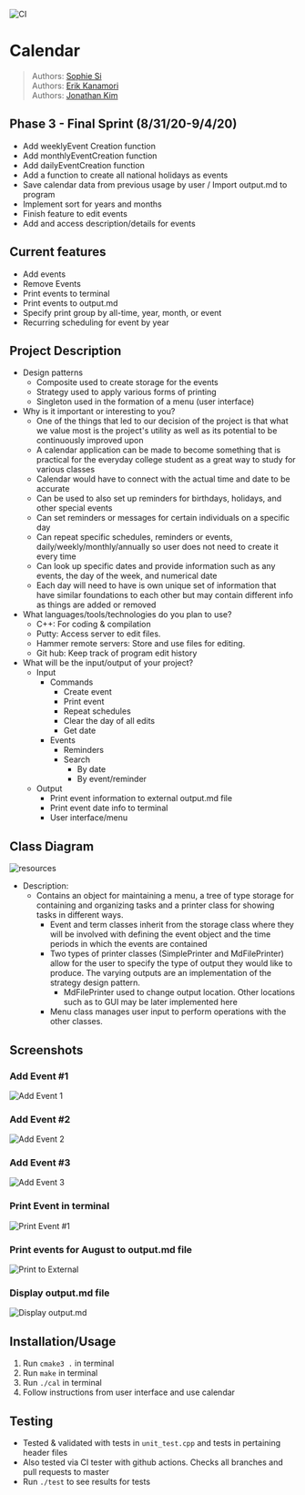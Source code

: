 ![CI](https://github.com/cs100/final-project-joneriksophie/workflows/CI/badge.svg)
# Calendar
 
 > Authors: [Sophie Si](https://github.com/sophie-si)  
 > Authors: [Erik Kanamori](https://github.com/erik-kan)  
 > Authors: [Jonathan Kim](https://github.com/jonathanykim)  
 
## Phase 3 - Final Sprint (8/31/20-9/4/20)
* Add weeklyEvent Creation function
* Add monthlyEventCreation function
* Add dailyEventCreation function
* Add a function to create all national holidays as events 
* Save calendar data from previous usage by user / Import output.md to program
* Implement sort for years and months
* Finish feature to edit events
* Add and access description/details for events

## Current features
* Add events
* Remove Events
* Print events to terminal
* Print events to output.md
* Specify print group by all-time, year, month, or event
* Recurring scheduling for event by year


## Project Description
* Design patterns 
 	- Composite used to create storage for the events
	- Strategy used to apply various forms of printing
	- Singleton used in the formation of a menu (user interface)
* Why is it important or interesting to you?
	- One of the things that led to our decision of the project is that what we value most is the project's utility as well as its potential to be continuously improved upon
	- A calendar application can be made to become something that is practical for the everyday college student as a great way to study for various classes
	- Calendar would have to connect with the actual time and date to be accurate 
	- Can be used to also set up reminders for birthdays, holidays, and other special events
	- Can set reminders or messages for certain individuals on a specific day
	- Can repeat specific schedules, reminders or events, daily/weekly/monthly/annually so user does not need to create it every time
	- Can look up specific dates and provide information such as any events, the day of the week, and numerical date
	- Each day will need to have is own unique set of information that have similar foundations to each other but may contain different info as things are added or removed
* What languages/tools/technologies do you plan to use?
	- C++: For coding & compilation
	- Putty: Access server to edit files.
	- Hammer remote servers: Store and use files for editing.
	- Git hub: Keep track of program edit history
* What will be the input/output of your project?
	- Input 
		+ Commands 
			+ Create event
			+ Print event
			+ Repeat schedules 
			+ Clear the day of all edits
			+ Get date
		+ Events
			+ Reminders
			+ Search
				+ By date
				+ By event/reminder
	- Output
		+ Print event information to external output.md file
		+ Print event date info to terminal
		+ User interface/menu

## Class Diagram
![resources](https://docs.google.com/drawings/d/e/2PACX-1vTdH7ktFnFE14cIfMWRMulRcdcmpVhsQiAIHfuYTgICW-Q4Bd_vNtbBDUaNnixaRclXstnm44kwcTEU/pub?w=960&h=720)
* Description:
	- Contains an object for maintaining a menu, a tree of type storage for containing and organizing tasks and a printer class for showing tasks in different ways.
		+ Event and term classes inherit from the storage class where they will be involved with defining the event object and the time periods in which the events are contained
		+ Two types of printer classes (SimplePrinter and MdFilePrinter) allow for the user to specify the type of output they would like to produce. The varying outputs are an implementation of the strategy design pattern. 
			+ MdFilePrinter used to change output location. Other locations such as to GUI may be later implemented here
		+ Menu class manages user input to perform operations with the other classes. 

## Screenshots
### Add Event #1
![Add Event 1](Image1.png)

### Add Event #2
![Add Event 2](Image2.png)

### Add Event #3
![Add Event 3](Image3.png)

### Print Event in terminal
![Print Event #1](Image4.png)

### Print events for August to output.md file
![Print to External](Image5.png)

### Display output.md file
![Display output.md](Image6.png)

## Installation/Usage
1. Run `cmake3 .` in terminal
2. Run `make` in terminal
3. Run `./cal` in terminal
4. Follow instructions from user interface and use calendar

## Testing
* Tested & validated with tests in `unit_test.cpp` and tests in pertaining header files
* Also tested via CI tester with github actions. Checks all branches and pull requests to master
* Run `./test` to see results for tests
